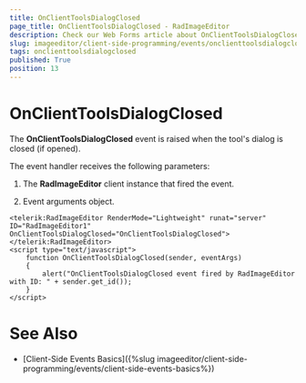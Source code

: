 ```yaml
---
title: OnClientToolsDialogClosed
page_title: OnClientToolsDialogClosed - RadImageEditor
description: Check our Web Forms article about OnClientToolsDialogClosed.
slug: imageeditor/client-side-programming/events/onclienttoolsdialogclosed
tags: onclienttoolsdialogclosed
published: True
position: 13
---
```


# OnClientToolsDialogClosed




The **OnClientToolsDialogClosed** event is raised when the tool's dialog is closed (if opened).

The event handler receives the following parameters:

1. The **RadImageEditor** client instance that fired the event.

1. Event arguments object.

````ASP.NET
<telerik:RadImageEditor RenderMode="Lightweight" runat="server" ID="RadImageEditor1" OnClientToolsDialogClosed="OnClientToolsDialogClosed"></telerik:RadImageEditor>
<script type="text/javascript">
    function OnClientToolsDialogClosed(sender, eventArgs)
    {
        alert("OnClientToolsDialogClosed event fired by RadImageEditor with ID: " + sender.get_id());
    }
</script>
````



# See Also

 * [Client-Side Events Basics]({%slug imageeditor/client-side-programming/events/client-side-events-basics%})

